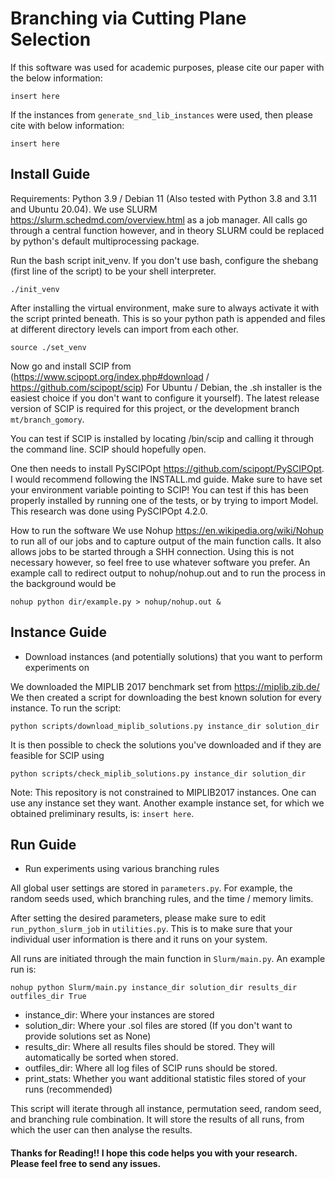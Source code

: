 # Branching via Cutting Plane Selection 

If this software was used for academic purposes, please cite our paper with the below information:

`insert here`

If the instances from ```generate_snd_lib_instances``` were used, then please cite with below information:

`insert here`

## Install Guide
Requirements: Python 3.9 / Debian 11 (Also tested with Python 3.8 and 3.11 and Ubuntu 20.04).
We use SLURM https://slurm.schedmd.com/overview.html as a job manager. 
All calls go through a central function however, and in theory SLURM could be replaced by python's 
default multiprocessing package.

Run the bash script init_venv. If you don't use bash, configure the shebang (first line of the script) 
to be your shell interpreter.

`./init_venv`

After installing the virtual environment, make sure to always activate it with the script printed beneath. 
This is so your python path is appended and files at different directory levels can import from each other.

`source ./set_venv`

Now go and install SCIP from (https://www.scipopt.org/index.php#download / https://github.com/scipopt/scip)
For Ubuntu / Debian, the .sh installer is the easiest choice if you don't want to configure it yourself). 
The latest release version of SCIP is required for this project, or the development branch `mt/branch_gomory`.

You can test if SCIP is installed by locating /bin/scip and calling it through the command line. 
SCIP should hopefully open.

One then needs to install PySCIPOpt https://github.com/scipopt/PySCIPOpt. 
I would recommend following the INSTALL.md guide. Make sure to have set your environment variable pointing to SCIP! 
You can test if this has been properly installed by running one of the tests, or by trying to import Model. 
This research was done using PySCIPOpt 4.2.0. 

How to run the software
We use Nohup https://en.wikipedia.org/wiki/Nohup to run all of our jobs and to capture output 
of the main function calls. It also allows jobs to be started through a SHH connection. 
Using this is not necessary however, so feel free to use whatever software you prefer. 
An example call to redirect output to nohup/nohup.out and to run the process in the background would be

`nohup python dir/example.py > nohup/nohup.out &`

## Instance Guide

- Download instances (and potentially solutions) that you want to perform experiments on

We downloaded the MIPLIB 2017 benchmark set from https://miplib.zib.de/
We then created a script for downloading the best known solution for every instance. To run the script:

`python scripts/download_miplib_solutions.py instance_dir solution_dir`

It is then possible to check the solutions you've downloaded and if they are feasible for SCIP using

`python scripts/check_miplib_solutions.py instance_dir solution_dir`

Note: This repository is not constrained to MIPLIB2017 instances. One can use any instance set they want. 
Another example instance set, for which we obtained preliminary results, is: `insert here`. 

## Run Guide

- Run experiments using various branching rules

All global user settings are stored in `parameters.py`. For example, the random seeds used, which branching rules,
and the time / memory limits.

After setting the desired parameters, please make sure to edit `run_python_slurm_job` in `utilities.py`.
This is to make sure that your individual user information is there and it runs on your system.

All runs are initiated through the main function in `Slurm/main.py`. An example run is:

`nohup python Slurm/main.py instance_dir solution_dir results_dir outfiles_dir True`

- instance_dir: Where your instances are stored
- solution_dir: Where your .sol files are stored (If you don't want to provide solutions set as None)
- results_dir: Where all results files should be stored. They will automatically be sorted when stored.
- outfiles_dir: Where all log files of SCIP runs should be stored.
- print_stats: Whether you want additional statistic files stored of your runs (recommended)

This script will iterate through all instance, permutation seed, random seed, and branching rule combination.
It will store the results of all runs, from which the user can then analyse the results.

#### Thanks for Reading!! I hope this code helps you with your research. Please feel free to send any issues.